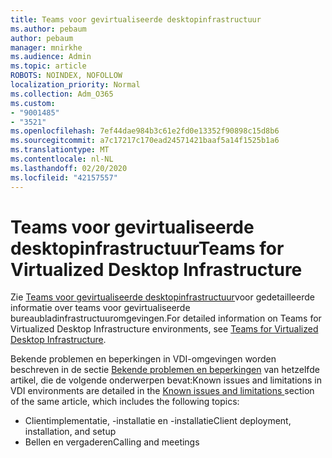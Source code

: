 ```yaml
---
title: Teams voor gevirtualiseerde desktopinfrastructuur
ms.author: pebaum
author: pebaum
manager: mnirkhe
ms.audience: Admin
ms.topic: article
ROBOTS: NOINDEX, NOFOLLOW
localization_priority: Normal
ms.collection: Adm_O365
ms.custom:
- "9001485"
- "3521"
ms.openlocfilehash: 7ef44dae984b3c61e2fd0e13352f90898c15d8b6
ms.sourcegitcommit: a7c17217c170ead24571421baaf5a14f1525b1a6
ms.translationtype: MT
ms.contentlocale: nl-NL
ms.lasthandoff: 02/20/2020
ms.locfileid: "42157557"
---
```

# <a name="teams-for-virtualized-desktop-infrastructure"></a><span data-ttu-id="49c25-102">Teams voor gevirtualiseerde desktopinfrastructuur</span><span class="sxs-lookup"><span data-stu-id="49c25-102">Teams for Virtualized Desktop Infrastructure</span></span>

<span data-ttu-id="49c25-103">Zie [Teams voor gevirtualiseerde desktopinfrastructuur](https://docs.microsoft.com/en-us/microsoftteams/teams-for-vdi)voor gedetailleerde informatie over teams voor gevirtualiseerde bureaubladinfrastructuuromgevingen.</span><span class="sxs-lookup"><span data-stu-id="49c25-103">For detailed information on Teams for Virtualized Desktop Infrastructure environments, see [Teams for Virtualized Desktop Infrastructure](https://docs.microsoft.com/en-us/microsoftteams/teams-for-vdi).</span></span>

<span data-ttu-id="49c25-104">Bekende problemen en beperkingen in VDI-omgevingen worden beschreven in de sectie [Bekende problemen en beperkingen](https://docs.microsoft.com/en-us/microsoftteams/teams-for-vdi#known-issues-and-limitations) van hetzelfde artikel, die de volgende onderwerpen bevat:</span><span class="sxs-lookup"><span data-stu-id="49c25-104">Known issues and limitations in VDI environments are detailed in the [Known issues and limitations ](https://docs.microsoft.com/en-us/microsoftteams/teams-for-vdi#known-issues-and-limitations) section of the same article, which includes the following topics:</span></span>
 - <span data-ttu-id="49c25-105">Clientimplementatie, -installatie en -installatie</span><span class="sxs-lookup"><span data-stu-id="49c25-105">Client deployment, installation, and setup</span></span>
 - <span data-ttu-id="49c25-106">Bellen en vergaderen</span><span class="sxs-lookup"><span data-stu-id="49c25-106">Calling and meetings</span></span>